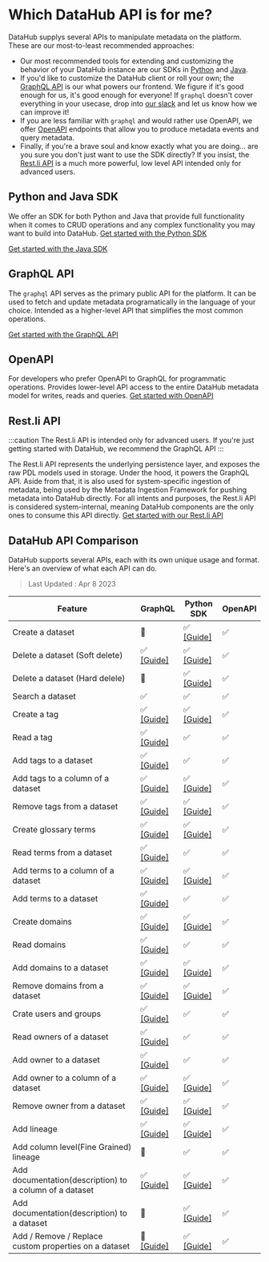 # Which DataHub API is for me?

DataHub supplys several APIs to manipulate metadata on the platform. These are our most-to-least recommended approaches:

- Our most recommended tools for extending and customizing the behavior of your DataHub instance are our SDKs in [Python](metadata-ingestion/as-a-library.md) and [Java](metadata-integration/java/as-a-library.md).
- If you'd like to customize the DataHub client or roll your own; the [GraphQL API](docs/api/graphql/getting-started.md) is our what powers our frontend. We figure if it's good enough for us, it's good enough for everyone! If `graphql` doesn't cover everything in your usecase, drop into [our slack](docs/slack.md) and let us know how we can improve it!
- If you are less familiar with `graphql` and would rather use OpenAPI, we offer [OpenAPI](docs/api/openapi/openapi-usage-guide.md) endpoints that allow you to produce metadata events and query metadata.
- Finally, if you're a brave soul and know exactly what you are doing... are you sure you don't just want to use the SDK directly? If you insist, the [Rest.li API](docs/api/restli/restli-overview.md) is a much more powerful, low level API intended only for advanced users.

## Python and Java SDK

We offer an SDK for both Python and Java that provide full functionality when it comes to CRUD operations and any complex functionality you may want to build into DataHub.
<a
    className='button button--primary button--lg'
    href="/docs/metadata-ingestion/as-a-library">
Get started with the Python SDK
</a>

<a
    className='button button--primary button--lg'
    href="/docs/metadata-integration/java/as-a-library">
Get started with the Java SDK
</a>

## GraphQL API

The `graphql` API serves as the primary public API for the platform. It can be used to fetch and update metadata programatically in the language of your choice. Intended as a higher-level API that simplifies the most common operations.

<a
    className='button button--primary button--lg'
    href="/docs/api/graphql/getting-started">
Get started with the GraphQL API
</a>

## OpenAPI

For developers who prefer OpenAPI to GraphQL for programmatic operations. Provides lower-level API access to the entire DataHub metadata model for writes, reads and queries.
<a
    className='button button--primary button--lg'
    href="/docs/api/openapi/openapi-usage-guide">
Get started with OpenAPI
</a>

## Rest.li API

:::caution
The Rest.li API is intended only for advanced users. If you're just getting started with DataHub, we recommend the GraphQL API
:::

The Rest.li API represents the underlying persistence layer, and exposes the raw PDL models used in storage. Under the hood, it powers the GraphQL API. Aside from that, it is also used for system-specific ingestion of metadata, being used by the Metadata Ingestion Framework for pushing metadata into DataHub directly. For all intents and purposes, the Rest.li API is considered system-internal, meaning DataHub components are the only ones to consume this API directly.
<a
    className='button button--primary button--lg'
    href="/docs/api/restli/restli-overview">
Get started with our Rest.li API
</a>

## DataHub API Comparison

DataHub supports several APIs, each with its own unique usage and format.
Here's an overview of what each API can do.

> Last Updated : Apr 8 2023

| Feature                                                 | GraphQL                                                                                      | Python SDK                                                                                    | OpenAPI |
|---------------------------------------------------------|----------------------------------------------------------------------------------------------|-----------------------------------------------------------------------------------------------| ------- |
| Create a dataset                                        | 🚫                                                                                           | ✅ [[Guide]](/docs/api/tutorials/modifying-datasets.md)                                        | ✅      |
| Delete a dataset (Soft delete)                          | ✅ [[Guide]](/docs/api/tutorials/modifying-datasets.md#delete-dataset)                        | ✅ [[Guide]](/docs/api/tutorials/modifying-datasets.md#delete-dataset)                         | ✅      |
| Delete a dataset (Hard delele)                          | 🚫                                                                                           | ✅ [[Guide]](/docs/api/tutorials/modifying-datasets.md#delete-dataset)                         | ✅      |
| Search a dataset                                        | ✅                                                                                            | ✅                                                                                             | ✅      |
| Create a tag                                            | ✅ [[Guide]](/docs/api/tutorials/modifying-dataset-tags.md)                                   | ✅ [[Guide]](/docs/api/tutorials/modifying-dataset-tags.md)                                    | ✅      |
| Read a tag                                              | ✅ [[Guide]](/docs/api/tutorials/modifying-dataset-tags.md)                                   | ✅                                                                                             | ✅      |
| Add tags to a dataset                                   | ✅ [[Guide]](/docs/api/tutorials/modifying-dataset-tags.md#add-tags)                          | ✅                                                                                             | ✅      |
| Add tags to a column of a dataset                       | ✅ [[Guide]](/docs/api/tutorials/modifying-dataset-tags.md#add-tags)                          | ✅ [[Guide]](/docs/api/tutorials/modifying-dataset-tags.md#add-tags)                           | ✅      |
| Remove tags from a dataset                              | ✅ [[Guide]](/docs/api/tutorials/modifying-dataset-tags.md#add-tags)                          | ✅ [[Guide]](/docs/api/tutorials/modifying-dataset-tags.md#add-tags)                           | ✅      |
| Create glossary terms                                   | ✅ [[Guide]](/docs/api/tutorials/modifying-dataset-terms.md)                                  | ✅ [[Guide]](/docs/api/tutorials/modifying-dataset-terms.md)                                   | ✅      |
| Read terms from a dataset                               | ✅ [[Guide]](/docs/api/tutorials/modifying-dataset-tags.md#add-tags)                          | ✅                                                                                             | ✅      |
| Add terms to a column of a dataset                      | ✅ [[Guide]](/docs/api/tutorials/modifying-dataset-terms.md#add-temrms)                       | ✅ [[Guide]](/docs/api/tutorials/modifying-dataset-terms.md#add-temrms)                        | ✅      |
| Add terms to a dataset                                  | ✅ [[Guide]](/docs/api/tutorials/modifying-dataset-terms.md#add-temrms)                       | ✅                                                                                             | ✅      |
| Create domains                                          | ✅ [[Guide]](/docs/api/tutorials/modifying-dataset-tags.md)                                   | ✅ [[Guide]](/docs/api/tutorials/modifying-dataset-tags.md)                                    | ✅      |
| Read domains                                            | ✅ [[Guide]](/docs/api/tutorials/modifying-dataset-tags.md)                                   | ✅                                                                                             | ✅      |
| Add domains to a dataset                                | ✅ [[Guide]](/docs/api/tutorials/modifying-dataset-tags.md#add-tags)                          | ✅ [[Guide]](/docs/api/tutorials/modifying-dataset-tags.md#add-tags)                           | ✅      |
| Remove domains from a dataset                           | ✅ [[Guide]](/docs/api/tutorials/modifying-dataset-tags.md#add-tags)                          | ✅ [[Guide]](/docs/api/tutorials/modifying-dataset-tags.md#add-tags)                           | ✅      |
| Crate users and groups                                  | ✅ [[Guide]](/docs/api/tutorials/modifying-dataset-owners.md#add-owners)                      | ✅                                                                                             | ✅      |
| Read owners of a dataset                                | ✅ [[Guide]](/docs/api/tutorials/modifying-dataset-owners.md#add-owners)                      | ✅                                                                                             | ✅      |
| Add owner to a dataset                                  | ✅ [[Guide]](/docs/api/tutorials/modifying-dataset-owners.md#add-owners)                      | ✅                                                                                             | ✅      |
| Add owner to a column of a dataset                      | ✅ [[Guide]](/docs/api/tutorials/modifying-dataset-owners.md#add-owners)                      | ✅ [[Guide]](/docs/api/tutorials/modifying-dataset-owners.md#add-owners)                       | ✅      |
| Remove owner from a dataset                             | ✅ [[Guide]](/docs/api/tutorials/modifying-dataset-owners.md#add-owners)                      | ✅ [[Guide]](/docs/api/tutorials/modifying-dataset-owners.md#add-owners)                       | ✅      |
| Add lineage                                             | ✅ [[Guide]](/docs/api/tutorials/modifying-dataset-lineage.md#add-lineage)                    | ✅ [[Guide]](/docs/api/tutorials/modifying-dataset-lineage.md#add-lineage)                     | ✅      |
| Add column level(Fine Grained) lineage                  | 🚫                                                                                           | ✅                                                                                             | ✅      |
| Add documentation(description) to a column of a dataset | ✅ [[Guide]](/docs/api/tutorials/modifying-dataset-descriptions.md#add-description-on-column) | ✅ [[Guide]](/docs/api/tutorials/modifying-dataset-descriptions.md#add-description-on-column)  | ✅      |
| Add documentation(description) to a dataset             | 🚫                                                                                           | ✅ [[Guide]](/docs/api/tutorials/modifying-dataset-descriptions.md#add-description-on-dataset) | ✅      |
| Add / Remove / Replace custom properties on a dataset   | 🚫 [[Guide]](/docs/api/tutorials/modifying-dataset-custom-properties.md)                     | ✅ [[Guide]](/docs/api/tutorials/modifying-dataset-custom-properties.md)                       | ✅       |
